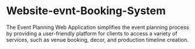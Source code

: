 # Website-evnt-Booking-System
The Event Planning Web Application simplifies the event planning process by providing a user-friendly platform for clients to access a variety of services, such as venue booking, decor, and production timeline creation. 
